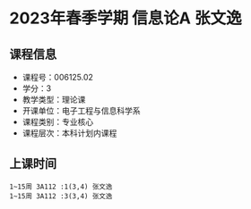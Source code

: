 # 2023年春季学期 信息论A 张文逸






## 课程信息

- 课程号：006125.02
- 学分：3
- 教学类型：理论课
- 开课单位：电子工程与信息科学系
- 课程类别：专业核心
- 课程层次：本科计划内课程

## 上课时间

```
1~15周 3A112 :1(3,4) 张文逸
1~15周 3A112 :3(3,4) 张文逸
```


